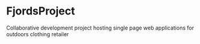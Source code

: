 # FjordsProject
Collaborative development project hosting single page web applications for outdoors clothing retailer
